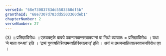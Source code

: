 ```yaml
---
verseId: "68e73083783dd5503360df5b"
granthaId: "68e7307d783dd5503360deb1"
chapterNumber: 2
verseNumber: 27
---
```


(3) ॥ प्रतिज्ञाविरोधः ॥ एकवक्तृके वाक्ये पदानामवान्तरवाक्यानां वा मिथो व्याघातः = प्रतिज्ञाविरोधः । यथा ‘मे माता वन्ध्या’ इति । ‘द्रव्यं गुणव्यतिरिक्तमव्यतिरिक्तत्वात्’ इति । अयं च प्रथमजातित्वात्स्ववचनविरोध एव । 
